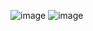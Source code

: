 ![image](https://user-images.githubusercontent.com/53535441/137703309-6e9ba01e-4555-4819-9ef7-e77cdd8f26d1.png)
![image]('./images/ArchitectureDemandProcessAlignment.png')
